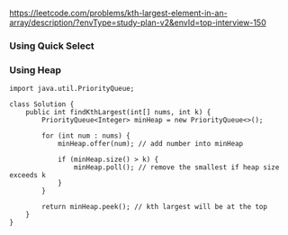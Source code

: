 https://leetcode.com/problems/kth-largest-element-in-an-array/description/?envType=study-plan-v2&envId=top-interview-150

### Using Quick Select


### Using Heap
```
import java.util.PriorityQueue;

class Solution {
    public int findKthLargest(int[] nums, int k) {
        PriorityQueue<Integer> minHeap = new PriorityQueue<>();

        for (int num : nums) {
            minHeap.offer(num); // add number into minHeap

            if (minHeap.size() > k) {
                minHeap.poll(); // remove the smallest if heap size exceeds k
            }
        }

        return minHeap.peek(); // kth largest will be at the top
    }
}

```
